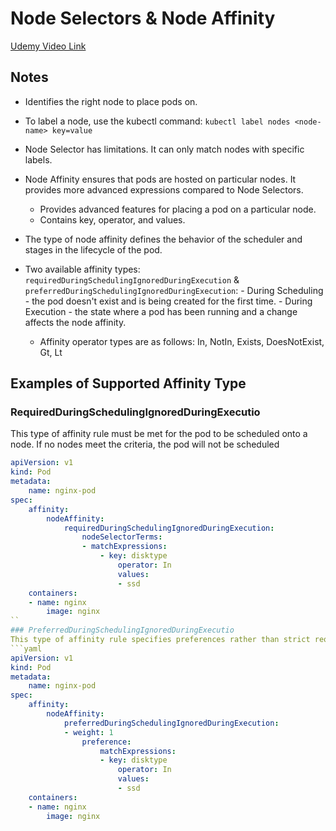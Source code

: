 # Node Selectors & Node Affinity

[Udemy Video Link](https://udemy.com/course/certified-kubernetes-administrator-with-practice-tests/learn/lecture/16063312#content)

## Notes

- Identifies the right node to place pods on.
- To label a node, use the kubectl command: `kubectl label nodes <node-name> key=value`
- Node Selector has limitations. It can only match nodes with specific labels.

- Node Affinity ensures that pods are hosted on particular nodes. It provides more advanced expressions compared to Node Selectors.
  - Provides advanced features for placing a pod on a particular node.
  - Contains key, operator, and values.
- The type of node affinity defines the behavior of the scheduler and stages in the lifecycle of the pod.

- Two available affinity types: `requiredDuringSchedulingIgnoredDuringExecution` & `preferredDuringSchedulingIgnoredDuringExecution`: - During Scheduling - the pod doesn't exist and is being created for the first time. - During Execution - the state where a pod has been running and a change affects the node affinity.
  - Affinity operator types are as follows: In, NotIn, Exists, DoesNotExist, Gt, Lt

## Examples of Supported Affinity Type

### RequiredDuringSchedulingIgnoredDuringExecutio

This type of affinity rule must be met for the pod to be scheduled onto a node. If no nodes meet the criteria, the pod will not be scheduled

````yaml
apiVersion: v1
kind: Pod
metadata:
    name: nginx-pod
spec:
    affinity:
        nodeAffinity:
            requiredDuringSchedulingIgnoredDuringExecution:
                nodeSelectorTerms:
                - matchExpressions:
                    - key: disktype
                        operator: In
                        values:
                        - ssd
    containers:
    - name: nginx
        image: nginx
``
### PreferredDuringSchedulingIgnoredDuringExecutio
This type of affinity rule specifies preferences rather than strict requirements. The scheduler will try to place the pod on a node that meets the criteria, but if no such node is available, the pod will still be scheduled
```yaml
apiVersion: v1
kind: Pod
metadata:
    name: nginx-pod
spec:
    affinity:
        nodeAffinity:
            preferredDuringSchedulingIgnoredDuringExecution:
            - weight: 1
                preference:
                    matchExpressions:
                    - key: disktype
                        operator: In
                        values:
                        - ssd
    containers:
    - name: nginx
        image: nginx
````
